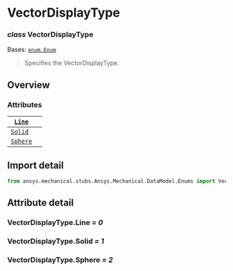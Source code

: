 # VectorDisplayType

### *class* VectorDisplayType

Bases: [`enum.Enum`](https://docs.python.org/3/library/enum.html#enum.Enum)

> Specifies the VectorDisplayType.

> <!-- !! processed by numpydoc !! -->

## Overview

### Attributes

| [`Line`](#VectorDisplayType.Line)                            |    |
|--------------------------------------------------------------|----|
| [`Solid`](../../../ACT/Automation/Mechanical/Solid.md#Solid) |    |
| [`Sphere`](#VectorDisplayType.Sphere)                        |    |

## Import detail

```python
from ansys.mechanical.stubs.Ansys.Mechanical.DataModel.Enums import VectorDisplayType
```

## Attribute detail

### VectorDisplayType.Line *= 0*

### VectorDisplayType.Solid *= 1*

### VectorDisplayType.Sphere *= 2*

